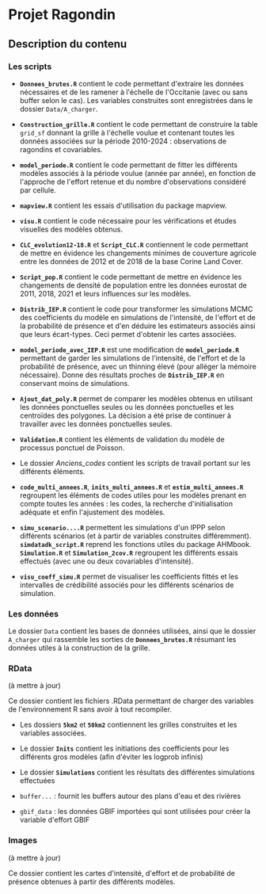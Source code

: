 # Projet Ragondin

## Description du contenu

### Les scripts

-   **`Donnees_brutes.R`** contient le code permettant d'extraire les données nécessaires et de les ramener à l'échelle de l'Occitanie (avec ou sans buffer selon le cas). Les variables construites sont enregistrées dans le dossier `Data/A_charger`.

-   **`Construction_grille.R`** contient le code permettant de construire la table `grid_sf` donnant la grille à l'échelle voulue et contenant toutes les données associées sur la période 2010-2024 : observations de ragondins et covariables.

-   **`model_periode.R`** contient le code permettant de fitter les différents modèles associés à la période voulue (année par année), en fonction de l'approche de l'effort retenue et du nombre d'observations considéré par cellule.

-   **`mapview.R`** contient les essais d'utilisation du package mapview.

-   **`visu.R`** contient le code nécessaire pour les vérifications et études visuelles des modèles obtenus.

-   **`CLC_evolution12-18.R`** et **`Script_CLC.R`** contiennent le code permettant de mettre en évidence les changements minimes de couverture agricole entre les données de 2012 et de 2018 de la base Corine Land Cover.

-   **`Script_pop.R`** contient le code permettant de mettre en évidence les changements de densité de population entre les données eurostat de 2011, 2018, 2021 et leurs influences sur les modèles.

-   **`Distrib_IEP.R`** contient le code pour transformer les simulations MCMC des coefficients du modèle en simulations de l'intensité, de l'effort et de la probabilité de présence et d'en déduire les estimateurs associés ainsi que leurs écart-types. Ceci permet d'obtenir les cartes associées.

-   **`model_periode_avec_IEP.R`** est une modification de **`model_periode.R`** permettant de garder les simulations de l'intensité, de l'effort et de la probabilité de présence, avec un thinning élevé (pour alléger la mémoire nécessaire). Donne des résultats proches de **`Distrib_IEP.R`** en conservant moins de simulations.

-   **`Ajout_dat_poly.R`** permet de comparer les modèles obtenus en utilisant les données ponctuelles seules ou les données ponctuelles et les centroïdes des polygones. La décision a été prise de continuer à travailler avec les données ponctuelles seules.

-   **`Validation.R`** contient les éléments de validation du modèle de processus ponctuel de Poisson.

-   Le dossier *Anciens_codes* contient les scripts de travail portant sur les différents éléments.

-   **`code_multi_annees.R`**, **`inits_multi_annees.R`** et **`estim_multi_annees.R`** regroupent les éléments de codes utiles pour les modèles prenant en compte toutes les années : les codes, la recherche d'initialisation adéquate et enfin l'ajustement des modèles.

-   **`simu_scenario....R`** permettent les simulations d'un IPPP selon différents scénarios (et à partir de variables construites différemment). **`simdatadk_script.R`** reprend les fonctions utiles du package AHMbook. **`Simulation.R`** et **`Simulation_2cov.R`** regroupent les différents essais effectués (avec une ou deux covariables d'intensité).

-   **`visu_coeff_simu.R`** permet de visualiser les coefficients fittés et les intervalles de crédibilité associés pour les différents scénarios de simulation.

### Les données

Le dossier `Data` contient les bases de données utilisées, ainsi que le dossier `A_charger` qui rassemble les sorties de **`Donnees_brutes.R`** résumant les données utiles à la construction de la grille.

### RData

(à mettre à jour)

Ce dossier contient les fichiers .RData permettant de charger des variables de l'environnement R sans avoir à tout recompiler.

-   Les dossiers **`5km2`** et **`50km2`** contiennent les grilles construites et les variables associées.

-   Le dossier **`Inits`** contient les initiations des coefficients pour les différents gros modèles (afin d'éviter les logprob infinis)

-   Le dossier **`Simulations`** contient les résultats des différentes simulations effectuées

-   `buffer...` : fournit les buffers autour des plans d'eau et des rivières

-   `gbif_data` : les données GBIF importées qui sont utilisées pour créer la variable d'effort GBIF

### Images

(à mettre à jour)

Ce dossier contient les cartes d'intensité, d'effort et de probabilité de présence obtenues à partir des différents modèles.
